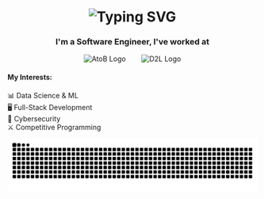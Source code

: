 <h1 align="center">
  <img src="https://readme-typing-svg.herokuapp.com/?font=Righteous&color=01c747&size=35&center=true&vCenter=true&width=500&height=70&duration=4000&lines=Hello👋+I'm+Koral!;" alt="Typing SVG" />
</h1>

<h3 align="center">
  I'm a Software Engineer, I've worked at
</h3>

<p align="center">
  <img src="https://hydrodog.com/wp-content/uploads/2024/09/atob-logo.png" alt="AtoB Logo" height="40"/>
  <span>&nbsp;&nbsp;&nbsp;&nbsp;&nbsp;&nbsp;</span>
  <img src="https://upload.wikimedia.org/wikipedia/commons/4/44/D2L_Logo.png" alt="D2L Logo" height="40"/>
</p>

<h4>
  My Interests:
</h4>

📊 Data Science & ML  
🖥️ Full-Stack Development  
🔐 Cybersecurity  
⚔️ Competitive Programming  

<img alt="contributions" src="https://raw.githubusercontent.com/koralkulacoglu/koralkulacoglu/output/github-contribution-grid-snake-dark.svg" />
